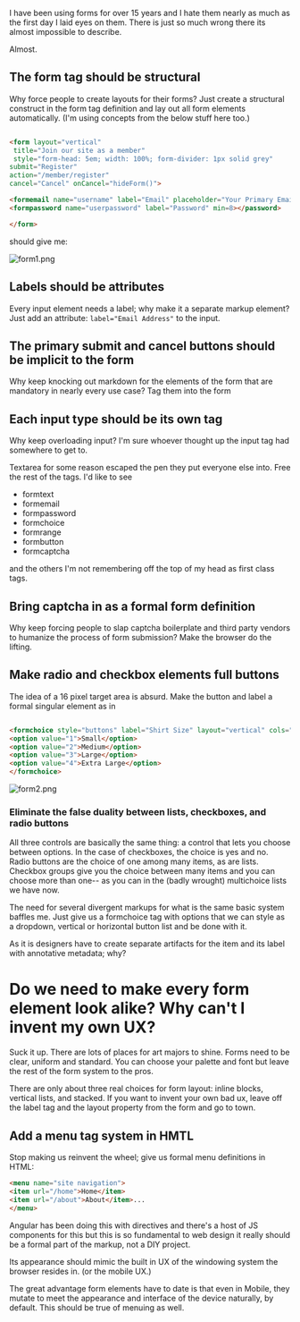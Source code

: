 I have been using forms for over 15 years and I hate them nearly as much as the first day I laid eyes on them. There is just so much wrong there its almost impossible to describe. 

Almost. 

## The form tag should be structural

Why force people to create layouts for their forms? Just create a structural construct in the form tag definition and lay out all form elements automatically. (I'm using concepts from the below stuff here too.)

```` html

<form layout="vertical"
 title="Join our site as a member"
 style="form-head: 5em; width: 100%; form-divider: 1px solid grey" 
submit="Register" 
action="/member/register" 
cancel="Cancel" onCancel="hideForm()">

<formemail name="username" label="Email" placeholder="Your Primary Email">Email</email>
<formpassword name="userpassword" label="Password" min=8></password>

</form>

````

should give me:

![form1.png](/blog_image/form1.png)

## Labels should be attributes

Every input element needs a label; why make it a separate markup element? Just add an attribute: ` label="Email Address" ` to the input.

## The primary submit and cancel buttons should be implicit to the form 

Why keep knocking out markdown for the elements of the form that are mandatory in nearly every use case? Tag them into the form

## Each input type should be its own tag

Why keep overloading input? I'm sure whoever thought up the input tag had somewhere to get to. 

Textarea for some reason escaped the pen they put everyone else into. Free the rest of the tags. I'd like to see

* formtext
* formemail
* formpassword
* formchoice
* formrange
* formbutton
* formcaptcha

and the others I'm not remembering off the top of my head as first class tags. 

## Bring captcha in as a formal form definition

Why keep forcing people to slap captcha boilerplate and third party vendors to humanize the process of form submission? Make the browser do the lifting. 

## Make radio and checkbox elements full buttons

The idea of a 16 pixel target area is absurd. Make the button and label a formal singular element as in

```` html

<formchoice style="buttons" label="Shirt Size" layout="vertical" cols="2" prefix="size-" choicemode="single">
<option value="1">Small</option>
<option value="2">Medium</option>
<option value="3">Large</option>
<option value="4">Extra Large</option>
</formchoice>

````

![form2.png](/blog_image/form2.png)

### Eliminate the false duality between lists, checkboxes, and radio buttons 

All three controls are basically the same thing: a control that lets you choose between options. In the case of checkboxes, the choice is yes and no. Radio buttons are the choice of one among many items, as are lists. Checkbox groups give you the choice between many items and you can choose more than one-- as you can in the (badly wrought) multichoice lists we have now. 

The need for several divergent markups for what is the same basic system baffles me. Just give us a formchoice tag with options that we can style as a dropdown, vertical or horizontal button list and be done with it. 

As it is designers have to create separate artifacts for the item and its label with annotative metadata; why?

# Do we need to make every form element look alike? Why can't I invent my own UX?

Suck it up. There are lots of places for art majors to shine. Forms need to be clear, uniform and standard. You can choose your palette and font but leave the rest of the form system to the pros. 

There are only about three real choices for form layout: inline blocks, vertical lists, and stacked. If you want to invent your own bad ux, leave off the label tag and the layout property from the form and go to town. 

## Add a menu tag system in HMTL

Stop making us reinvent the wheel; give us formal menu definitions in HTML:

```` html
<menu name="site navigation">
<item url="/home">Home</item>
<item url="/about">About</item>...
</menu>
````

Angular has been doing this with directives and there's a host of JS components for this but this is so fundamental to web design it really should be a formal part of the markup, not a DIY project. 

Its appearance should mimic the built in UX of the windowing system the browser resides in. (or the mobile UX.) 

The great advantage form elements have to date is that even in Mobile, they mutate to meet the appearance and interface of the device naturally, by default. This should be true of menuing as well.